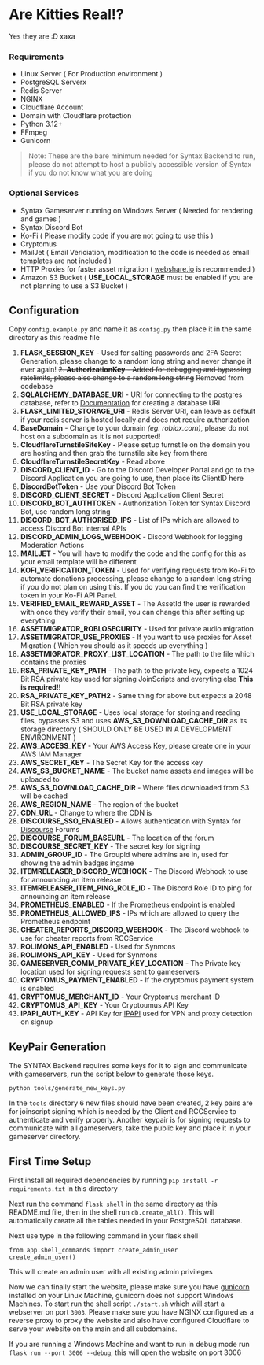 # Are Kitties Real!?
Yes they are :D xaxa
### Requirements 
 - Linux Server ( For Production environment )
 - PostgreSQL Serverx
 - Redis Server
 - NGINX
 - Cloudflare Account
 - Domain with Cloudflare protection
 - Python 3.12+
 - FFmpeg
 - Gunicorn 

> Note: These are the bare minimum needed for Syntax Backend to run, please do not attempt to host a publicly accessible version of Syntax if you do not know what you are doing

### Optional Services
 - Syntax Gameserver running on Windows Server ( Needed for rendering and games )
 - Syntax Discord Bot
 - Ko-Fi ( Please modify code if you are not going to use this )
 - Cryptomus
 - MailJet ( Email Vericiation, modification to the code is needed as email templates are not included )
 - HTTP Proxies for faster asset migration ( [webshare.io](https://webshare.io/) is recommended )
 - Amazon S3 Bucket ( **USE_LOCAL_STORAGE** must be enabled if you are not planning to use a S3 Bucket )

## Configuration
Copy `config.example.py` and name it as `config.py` then place it in the same directory as this readme file

1. **FLASK_SESSION_KEY** - Used for salting passwords and 2FA Secret Generation, please change to a random long string and never change it ever again!
~~2. **AuthorizationKey** - Added for debugging and bypassing ratelimits, please also change to a random long string~~ Removed from codebase
3. **SQLALCHEMY_DATABASE_URI** - URI for connecting to the postgres database, refer to [Documentation](https://flask-sqlalchemy.palletsprojects.com/en/2.x/config/) for creating a database URI
4. **FLASK_LIMITED_STORAGE_URI** - Redis Server URI, can leave as default if your redis server is hosted locally and does not require authorization
5. **BaseDomain** - Change to your domain *(eg. roblox.com)*, please do not host on a subdomain as it is not supported!
6. **CloudflareTurnstileSiteKey** - Please setup turnstile on the domain you are hosting and then grab the turnstile site key from there
7. **CloudflareTurnstileSecretKey** - Read above
8. **DISCORD_CLIENT_ID** - Go to the Discord Developer Portal and go to the Discord Application you are going to use, then place its ClientID here
9. **DiscordBotToken** - Use your Discord Bot Token
10. **DISCORD_CLIENT_SECRET** - Discord Application Client Secret
11. **DISCORD_BOT_AUTHTOKEN** - Authorization Token for Syntax Discord Bot, use random long string
12. **DISCORD_BOT_AUTHORISED_IPS** - List of IPs which are allowed to access Discord Bot internal APIs
13. **DISCORD_ADMIN_LOGS_WEBHOOK** - Discord Webhook for logging Moderation Actions
14. **MAILJET** - You will have to modify the code and the config for this as your email template will be different
15. **KOFI_VERIFICATION_TOKEN** - Used for verifying requests from Ko-Fi to automate donations processing, please change to a random long string if you do not plan on using this. If you do you can find the verification token in your Ko-Fi API Panel.
16. **VERIFIED_EMAIL_REWARD_ASSET** - The AssetId the user is rewarded with once they verify their email, you can change this after setting up everything
17. **ASSETMIGRATOR_ROBLOSECURITY** - Used for private audio migration
18. **ASSETMIGRATOR_USE_PROXIES** - If you want to use proxies for Asset Migration ( Which you should as it speeds up everything )
19. **ASSETMIGRATOR_PROXY_LIST_LOCATION** - The path to the file which contains the proxies
20. **RSA_PRIVATE_KEY_PATH** - The path to the private key, expects a 1024 Bit RSA private key used for signing JoinScripts and everyting else **This is required!!**
21. **RSA_PRIVATE_KEY_PATH2** - Same thing for above but expects a 2048 Bit RSA private key
22. **USE_LOCAL_STORAGE** - Uses local storage for storing and reading files, bypasses S3 and uses **AWS_S3_DOWNLOAD_CACHE_DIR** as its storage directory  ( SHOULD ONLY BE USED IN A DEVELOPMENT ENVIRONMENT )
23. **AWS_ACCESS_KEY** - Your AWS Access Key, please create one in your AWS IAM Manager
24. **AWS_SECRET_KEY** - The Secret Key for the access key
25. **AWS_S3_BUCKET_NAME** - The bucket name assets and images will be uploaded to
26. **AWS_S3_DOWNLOAD_CACHE_DIR** - Where files downloaded from S3 will be cached
27. **AWS_REGION_NAME** - The region of the bucket
28. **CDN_URL** - Change to where the CDN is
29. **DISCOURSE_SSO_ENABLED** - Allows authentication with Syntax for [Discourse](https://www.discourse.org/) Forums
30. **DISCOURSE_FORUM_BASEURL** - The location of the forum
31. **DISCOURSE_SECRET_KEY** - The secret key for signing
32. **ADMIN_GROUP_ID** - The GroupId where admins are in, used for showing the admin badges ingame
33. **ITEMRELEASER_DISCORD_WEBHOOK** - The Discord Webhook to use for announcing an item release
34. **ITEMRELEASER_ITEM_PING_ROLE_ID** - The Discord Role ID to ping for announcing an item release
35. **PROMETHEUS_ENABLED** - If the Prometheus endpoint is enabled
36. **PROMETHEUS_ALLOWED_IPS** - IPs which are allowed to query the Prometheus endpoint
37. **CHEATER_REPORTS_DISCORD_WEBHOOK** - The Discord webhook to use for cheater reports from RCCService
38. **ROLIMONS_API_ENABLED** - Used for Synmons
39. **ROLIMONS_API_KEY** - Used for Synmons
40. **GAMESERVER_COMM_PRIVATE_KEY_LOCATION** - The Private key location used for signing requests sent to gameservers
41. **CRYPTOMUS_PAYMENT_ENABLED** - If the cryptomus payment system is enabled
42. **CRYPTOMUS_MERCHANT_ID** - Your Cryptomus merchant ID
43. **CRYPTOMUS_API_KEY** - Your Cryptoumus API Key
44. **IPAPI_AUTH_KEY** - API Key for [IPAPI](https://ipapi.co/) used for VPN and proxy detection on signup

## KeyPair Generation
The SYNTAX Backend requires some keys for it to sign and communicate with gameservers, run the script below to generate those keys.
```
python tools/generate_new_keys.py
```

In the `tools` directory 6 new files should have been created, 2 key pairs are for joinscript signing which is needed by the Client and RCCService to authenticate and verify properly.
Another keypair is for signing requests to communicate with all gameservers, take the public key and place it in your gameserver directory.

## First Time Setup

First install all required dependencies by running `pip install -r requirements.txt` in this directory

Next run the command `flask shell` in the same directory as this README.md file, then in the shell run `db.create_all()`.
This will automatically create all the tables needed in your PostgreSQL database.

Next use type in the following command in your flask shell
```
from app.shell_commands import create_admin_user
create_admin_user()
```
This will create an admin user with all existing admin privileges

Now we can finally start the website, please make sure you have [gunicorn](https://gunicorn.org/) installed on your Linux Machine, gunicorn does not support Windows Machines. To start run the shell script `./start.sh` which will start a webserver on port `3003`. Please make sure you have NGINX configured as a reverse proxy to proxy the website and also have configured Cloudflare to serve your website on the main and all subdomains.

If you are running a Windows Machine and want to run in debug mode run `flask run --port 3006 --debug`, this will open the website on port 3006

